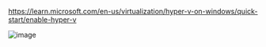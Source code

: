 

https://learn.microsoft.com/en-us/virtualization/hyper-v-on-windows/quick-start/enable-hyper-v

![image](https://user-images.githubusercontent.com/104793540/214836691-51388ee6-7876-4503-9963-aa2b74e35b03.png)
